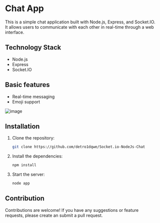 # Chat App

This is a simple chat application built with Node.js, Express, and Socket.IO. It allows users to communicate with each other in real-time through a web interface.

## Technology Stack

- Node.js
- Express
- Socket.IO

## Basic features

- Real-time messaging
- Emoji support
  
![image](https://github.com/detro1dqwe/Socket.io-NodeJs-Chat/assets/81087734/3eb8c057-ea47-4dbf-90fa-aa7979b7212a)

## Installation
1. Clone the repository:
   ```bash
   git clone https://github.com/detro1dqwe/Socket.io-NodeJs-Chat
   ```
2. Install the dependencies:
   ```bash
   npm install
   ```
3. Start the server:
   ```bash
   node app
   ```
## Contribution
Contributions are welcome! If you have any suggestions or feature requests, please create an submit a pull request.
